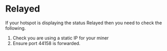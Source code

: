# Relayed

If your hotspot is displaying the status Relayed then you need to check the following.

1. Check you are using a static IP for your miner
2. Ensure port 44158 is forwarded.

